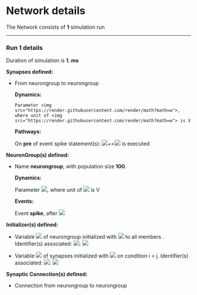 # Network details
The Network consists of **1**                            simulation run
_______________________________________________________________________________
### Run 1 details
Duration of simulation is **1. ms**

**Synapses defined:**
- 	From neurongroup to neurongroup

	**Dynamics:**

		Parameter <img src="https://render.githubusercontent.com/render/math?math=w">, where unit of <img src="https://render.githubusercontent.com/render/math?math=w"> is V

	**Pathways:**

	On **pre** of event spike statement(s): <img src="https://render.githubusercontent.com/render/math?math=v">+=<img src="https://render.githubusercontent.com/render/math?math=w"> is executed


**NeuronGroup(s) defined:**
- Name **neurongroup**, with                population size **100**.

	**Dynamics:**

	Parameter <img src="https://render.githubusercontent.com/render/math?math=v">, where unit of <img src="https://render.githubusercontent.com/render/math?math=v"> is V

	**Events:**

	Event **spike**, after <img src="https://render.githubusercontent.com/render/math?math=v \gt - 50.mV">


**Initializer(s) defined:**
- Variable <img src="https://render.githubusercontent.com/render/math?math=v"> of neurongroup initialized with <img src="https://render.githubusercontent.com/render/math?math=mV.\left(0.25.{randn}{\left(- \right)} + \sin{\left(\frac{2.\pi.i}{N} \right)} - 70\right)"> to all members . Identifier(s) associated: 	<img src="https://render.githubusercontent.com/render/math?math=N">: <img src="https://render.githubusercontent.com/render/math?math=100">



- Variable <img src="https://render.githubusercontent.com/render/math?math=w"> of synapses initialized with <img src="https://render.githubusercontent.com/render/math?math=mV.e^{- \frac{\left(i - j\right)^{2}}{space_{constant}}}"> on condition i > j. Identifier(s) associated: 	<img src="https://render.githubusercontent.com/render/math?math=space_{constant}">: <img src="https://render.githubusercontent.com/render/math?math=200.0">




**Synaptic Connection(s) defined:**
- Connection from neurongroup to neurongroup

